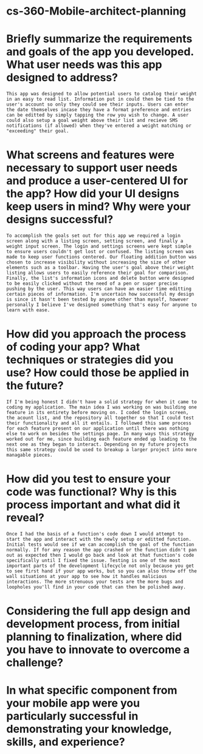 # cs-360-Mobile-architect-planning
# Briefly summarize the requirements and goals of the app you developed. What user needs was this app designed to address?
    This app was designed to allow potential users to catalog their weight in an easy to read list. Information put in could then be tied to the user's account so only they could see their inputs. Users can enter the date themselves incase they have a format preference and entries can be editted by simply tapping the row you wish to change. A user could also setup a goal weight above their list and recieve SMS notifications (if allowed) when they've entered a weight matching or "exceeding" their goal. 
# What screens and features were necessary to support user needs and produce a user-centered UI for the app? How did your UI designs keep users in mind? Why were your designs successful?
    To accomplish the goals set out for this app we required a login screen along with a listing screen, setting screen, and finally a weight input screen. The login and settings screens were kept simple to ensure users couldn't get lost or confused. The listing screen was made to keep user functions centered. Our floating addition button was chosen to increase visibility without increasing the size of other elements such as a toolbar. Having the user's goal above their weight listing allows users to easily reference their goal for comparison. Finally, the list's information icons and delete button were designed to be easily clicked without the need of a pen or super precise pushing by the user. This way users can have an easier time editting certain pieces of information. I'm uncertain how successful my design is since it hasn't been tested by anyone other than myself, however personally I believe I've designed something that's easy for anyone to learn with ease.
# How did you approach the process of coding your app? What techniques or strategies did you use? How could those be applied in the future?
    If I'm being honest I didn't have a solid strategy for when it came to coding my application. The main idea I was working on was building one feature in its entirety before moving on. I coded the login screen, the acount list, and the repository all together so that I could test their functionality and all it entails. I followed this same process for each feature present on our application until there was nothing else to work on besides the settings page. In many ways this strategy worked out for me, since building each feature ended up leading to the next one as they began to interact. Depending on my future projects this same strategy could be used to breakup a larger project into more managable pieces. 
# How did you test to ensure your code was functional? Why is this process important and what did it reveal?
    Once I had the basis of a function's code down I would attempt to start the app and interact with the newly setup or editted function. Initial tests would see if we can accomplish the goal of the function normally. If for any reason the app crashed or the function didn't pan out as expected then I would go back and look at that function's code specifically until I fixed the issue. Testing is one of the most important parts of the development lifecycle not only because you get to see first hand if your app works, but so you can also throw off the wall situations at your app to see how it handles malicious interactions. The more strenuous your tests are the more bugs and loopholes you'll find in your code that can then be polished away. 
# Considering the full app design and development process, from initial planning to finalization, where did you have to innovate to overcome a challenge?
    
# In what specific component from your mobile app were you particularly successful in demonstrating your knowledge, skills, and experience?
